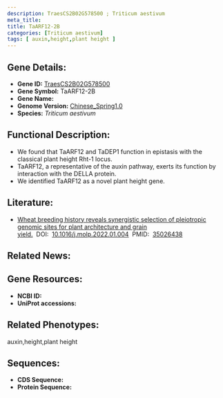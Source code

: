 ```yaml
---
description: TraesCS2B02G578500 ; Triticum aestivum
meta_title:
title: TaARF12-2B
categories: [Triticum aestivum]
tags: [ auxin,height,plant height ]
---
```


## Gene Details:
- **Gene ID:**	[TraesCS2B02G578500]()
- **Gene Symbol:** TaARF12-2B
- **Gene Name:** 
- **Genome Version:** [Chinese_Spring1.0]()
- **Species:** *Triticum aestivum*

## Functional Description:
   - We found that TaARF12 and TaDEP1 function in epistasis with the classical plant height Rht-1 locus.
   - TaARF12, a representative of the auxin pathway, exerts its function by interaction with the DELLA protein.
   - We identified TaARF12 as a novel plant height gene.

## Literature:
   - [Wheat breeding history reveals synergistic selection of pleiotropic genomic sites for plant architecture and grain yield.]( https://www.sciencedirect.com/science/article/pii/S1674205222000041?via%3Dihub#fig3)&nbsp;&nbsp;DOI:&nbsp;&nbsp;[10.1016/j.molp.2022.01.004](https://www.sciencedirect.com/science/article/pii/S1674205222000041?via%3Dihub#fig3)&nbsp;&nbsp;PMID:&nbsp;&nbsp;[35026438](https://pubmed.ncbi.nlm.nih.gov/35026438/)

## Related News:

## Gene Resources:
- **NCBI ID:** [](https://www.ncbi.nlm.nih.gov/gene/?term=)
- **UniProt accessions:** [](https://www.uniprot.org/uniprotkb//entry)

## Related Phenotypes:
auxin,height,plant height

## Sequences:
- **CDS Sequence:**
- **Protein Sequence:**
